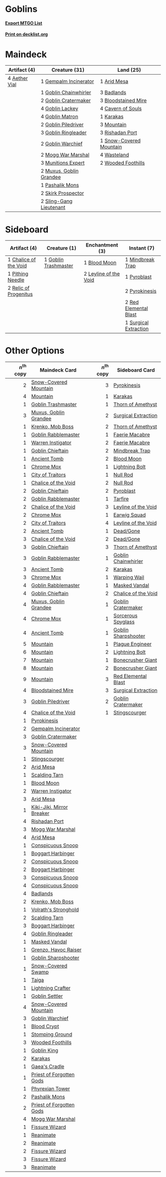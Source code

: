 # Goblins

#### [Export MTGO List](../collection/Goblins/Goblins.txt)
#### [Print on decklist.org](http://decklist.org/?deckmain=4%09Aether%20Vial%0A1%09Arid%20Mesa%0A3%09Badlands%0A3%09Bloodstained%20Mire%0A4%09Cavern%20of%20Souls%0A1%09Gempalm%20Incinerator%0A1%09Goblin%20Chainwhirler%0A2%09Goblin%20Cratermaker%0A4%09Goblin%20Lackey%0A4%09Goblin%20Matron%0A2%09Goblin%20Piledriver%0A3%09Goblin%20Ringleader%0A2%09Goblin%20Warchief%0A1%09Karakas%0A2%09Mogg%20War%20Marshal%0A3%09Mountain%0A3%09Munitions%20Expert%0A2%09Muxus,%20Goblin%20Grandee%0A1%09Pashalik%20Mons%0A3%09Rishadan%20Port%0A2%09Skirk%20Prospector%0A2%09Sling-Gang%20Lieutenant%0A1%09Snow-Covered%20Mountain%0A4%09Wasteland%0A2%09Wooded%20Foothills&deckside=1%09Blood%20Moon%0A1%09Chalice%20of%20the%20Void%0A1%09Goblin%20Trashmaster%0A2%09Leyline%20of%20the%20Void%0A1%09Mindbreak%20Trap%0A1%09Pithing%20Needle%0A1%09Pyroblast%0A2%09Pyrokinesis%0A2%09Red%20Elemental%20Blast%0A2%09Relic%20of%20Progenitus%0A1%09Surgical%20Extraction)
# Maindeck

|                                     Artifact (4)                                      |                                          Creature (31)                                           |                                            Land (25)                                             |
|---------------------------------------------------------------------------------------|--------------------------------------------------------------------------------------------------|--------------------------------------------------------------------------------------------------|
|4 [Aether Vial](http://gatherer.wizards.com/Pages/Card/Details.aspx?multiverseid=48146)|1 [Gempalm Incinerator](http://gatherer.wizards.com/Pages/Card/Details.aspx?multiverseid=157929)  |1 [Arid Mesa](http://gatherer.wizards.com/Pages/Card/Details.aspx?multiverseid=405092)            |
|                                                                                       |1 [Goblin Chainwhirler](http://gatherer.wizards.com/Pages/Card/Details.aspx?multiverseid=443017)  |3 [Badlands](http://gatherer.wizards.com/Pages/Card/Details.aspx?multiverseid=878)                |
|                                                                                       |2 [Goblin Cratermaker](http://gatherer.wizards.com/Pages/Card/Details.aspx?multiverseid=452853)   |3 [Bloodstained Mire](http://gatherer.wizards.com/Pages/Card/Details.aspx?multiverseid=405094)    |
|                                                                                       |4 [Goblin Lackey](http://gatherer.wizards.com/Pages/Card/Details.aspx?multiverseid=9851)          |4 [Cavern of Souls](http://gatherer.wizards.com/Pages/Card/Details.aspx?multiverseid=278058)      |
|                                                                                       |4 [Goblin Matron](http://gatherer.wizards.com/Pages/Card/Details.aspx?multiverseid=15810)         |1 [Karakas](http://gatherer.wizards.com/Pages/Card/Details.aspx?multiverseid=413782)              |
|                                                                                       |2 [Goblin Piledriver](http://gatherer.wizards.com/Pages/Card/Details.aspx?multiverseid=40193)     |3 [Mountain](http://gatherer.wizards.com/Pages/Card/Details.aspx?multiverseid=439859)             |
|                                                                                       |3 [Goblin Ringleader](http://gatherer.wizards.com/Pages/Card/Details.aspx?multiverseid=27664)     |3 [Rishadan Port](http://gatherer.wizards.com/Pages/Card/Details.aspx?multiverseid=442235)        |
|                                                                                       |2 [Goblin Warchief](http://gatherer.wizards.com/Pages/Card/Details.aspx?multiverseid=157934)      |1 [Snow-Covered Mountain](http://gatherer.wizards.com/Pages/Card/Details.aspx?multiverseid=121233)|
|                                                                                       |2 [Mogg War Marshal](http://gatherer.wizards.com/Pages/Card/Details.aspx?multiverseid=157924)     |4 [Wasteland](http://gatherer.wizards.com/Pages/Card/Details.aspx?multiverseid=413790)            |
|                                                                                       |3 [Munitions Expert](http://gatherer.wizards.com/Pages/Card/Details.aspx?multiverseid=464158)     |2 [Wooded Foothills](http://gatherer.wizards.com/Pages/Card/Details.aspx?multiverseid=405116)     |
|                                                                                       |2 [Muxus, Goblin Grandee](http://gatherer.wizards.com/Pages/Card/Details.aspx?multiverseid=489191)|                                                                                                  |
|                                                                                       |1 [Pashalik Mons](http://gatherer.wizards.com/Pages/Card/Details.aspx?multiverseid=464087)        |                                                                                                  |
|                                                                                       |2 [Skirk Prospector](http://gatherer.wizards.com/Pages/Card/Details.aspx?multiverseid=159051)     |                                                                                                  |
|                                                                                       |2 [Sling-Gang Lieutenant](http://gatherer.wizards.com/Pages/Card/Details.aspx?multiverseid=464057)|                                                                                                  |


# Sideboard

|                                          Artifact (4)                                          |                                         Creature (1)                                          |                                        Enchantment (3)                                         |                                          Instant (7)                                           |
|------------------------------------------------------------------------------------------------|-----------------------------------------------------------------------------------------------|------------------------------------------------------------------------------------------------|------------------------------------------------------------------------------------------------|
|1 [Chalice of the Void](http://gatherer.wizards.com/Pages/Card/Details.aspx?multiverseid=442211)|1 [Goblin Trashmaster](http://gatherer.wizards.com/Pages/Card/Details.aspx?multiverseid=447280)|1 [Blood Moon](http://gatherer.wizards.com/Pages/Card/Details.aspx?multiverseid=45386)          |1 [Mindbreak Trap](http://gatherer.wizards.com/Pages/Card/Details.aspx?multiverseid=197532)     |
|1 [Pithing Needle](http://gatherer.wizards.com/Pages/Card/Details.aspx?multiverseid=129526)     |                                                                                               |2 [Leyline of the Void](http://gatherer.wizards.com/Pages/Card/Details.aspx?multiverseid=107682)|1 [Pyroblast](http://gatherer.wizards.com/Pages/Card/Details.aspx?multiverseid=4083)            |
|2 [Relic of Progenitus](http://gatherer.wizards.com/Pages/Card/Details.aspx?multiverseid=174824)|                                                                                               |                                                                                                |2 [Pyrokinesis](http://gatherer.wizards.com/Pages/Card/Details.aspx?multiverseid=3180)          |
|                                                                                                |                                                                                               |                                                                                                |2 [Red Elemental Blast](http://gatherer.wizards.com/Pages/Card/Details.aspx?multiverseid=814)   |
|                                                                                                |                                                                                               |                                                                                                |1 [Surgical Extraction](http://gatherer.wizards.com/Pages/Card/Details.aspx?multiverseid=397706)|


# Other Options

|*n*<sup>th</sup> copy|                                           Maindeck Card                                           |*n*<sup>th</sup> copy|                                        Sideboard Card                                        |
|--------------------:|---------------------------------------------------------------------------------------------------|--------------------:|----------------------------------------------------------------------------------------------|
|                    2|[Snow-Covered Mountain](http://gatherer.wizards.com/Pages/Card/Details.aspx?multiverseid=121233)   |                    3|[Pyrokinesis](http://gatherer.wizards.com/Pages/Card/Details.aspx?multiverseid=3180)          |
|                    4|[Mountain](http://gatherer.wizards.com/Pages/Card/Details.aspx?multiverseid=439859)                |                    1|[Karakas](http://gatherer.wizards.com/Pages/Card/Details.aspx?multiverseid=413782)            |
|                    1|[Goblin Trashmaster](http://gatherer.wizards.com/Pages/Card/Details.aspx?multiverseid=447280)      |                    1|[Thorn of Amethyst](http://gatherer.wizards.com/Pages/Card/Details.aspx?multiverseid=140166)  |
|                    3|[Muxus, Goblin Grandee](http://gatherer.wizards.com/Pages/Card/Details.aspx?multiverseid=489191)   |                    2|[Surgical Extraction](http://gatherer.wizards.com/Pages/Card/Details.aspx?multiverseid=397706)|
|                    1|[Krenko, Mob Boss](http://gatherer.wizards.com/Pages/Card/Details.aspx?multiverseid=386339)        |                    2|[Thorn of Amethyst](http://gatherer.wizards.com/Pages/Card/Details.aspx?multiverseid=140166)  |
|                    1|[Goblin Rabblemaster](http://gatherer.wizards.com/Pages/Card/Details.aspx?multiverseid=438486)     |                    1|[Faerie Macabre](http://gatherer.wizards.com/Pages/Card/Details.aspx?multiverseid=201822)     |
|                    1|[Warren Instigator](http://gatherer.wizards.com/Pages/Card/Details.aspx?multiverseid=438472)       |                    2|[Faerie Macabre](http://gatherer.wizards.com/Pages/Card/Details.aspx?multiverseid=201822)     |
|                    1|[Goblin Chieftain](http://gatherer.wizards.com/Pages/Card/Details.aspx?multiverseid=438481)        |                    2|[Mindbreak Trap](http://gatherer.wizards.com/Pages/Card/Details.aspx?multiverseid=197532)     |
|                    1|[Ancient Tomb](http://gatherer.wizards.com/Pages/Card/Details.aspx?multiverseid=409567)            |                    2|[Blood Moon](http://gatherer.wizards.com/Pages/Card/Details.aspx?multiverseid=45386)          |
|                    1|[Chrome Mox](http://gatherer.wizards.com/Pages/Card/Details.aspx?multiverseid=413761)              |                    1|[Lightning Bolt](http://gatherer.wizards.com/Pages/Card/Details.aspx?multiverseid=806)        |
|                    1|[City of Traitors](http://gatherer.wizards.com/Pages/Card/Details.aspx?multiverseid=6168)          |                    1|[Null Rod](http://gatherer.wizards.com/Pages/Card/Details.aspx?multiverseid=383034)           |
|                    1|[Chalice of the Void](http://gatherer.wizards.com/Pages/Card/Details.aspx?multiverseid=442211)     |                    2|[Null Rod](http://gatherer.wizards.com/Pages/Card/Details.aspx?multiverseid=383034)           |
|                    2|[Goblin Chieftain](http://gatherer.wizards.com/Pages/Card/Details.aspx?multiverseid=438481)        |                    2|[Pyroblast](http://gatherer.wizards.com/Pages/Card/Details.aspx?multiverseid=4083)            |
|                    2|[Goblin Rabblemaster](http://gatherer.wizards.com/Pages/Card/Details.aspx?multiverseid=438486)     |                    1|[Tarfire](http://gatherer.wizards.com/Pages/Card/Details.aspx?multiverseid=157921)            |
|                    2|[Chalice of the Void](http://gatherer.wizards.com/Pages/Card/Details.aspx?multiverseid=442211)     |                    3|[Leyline of the Void](http://gatherer.wizards.com/Pages/Card/Details.aspx?multiverseid=107682)|
|                    2|[Chrome Mox](http://gatherer.wizards.com/Pages/Card/Details.aspx?multiverseid=413761)              |                    1|[Earwig Squad](http://gatherer.wizards.com/Pages/Card/Details.aspx?multiverseid=370530)       |
|                    2|[City of Traitors](http://gatherer.wizards.com/Pages/Card/Details.aspx?multiverseid=6168)          |                    4|[Leyline of the Void](http://gatherer.wizards.com/Pages/Card/Details.aspx?multiverseid=107682)|
|                    2|[Ancient Tomb](http://gatherer.wizards.com/Pages/Card/Details.aspx?multiverseid=409567)            |                    1|[Dead/Gone](http://gatherer.wizards.com/Pages/Card/Details.aspx?multiverseid=126419)          |
|                    3|[Chalice of the Void](http://gatherer.wizards.com/Pages/Card/Details.aspx?multiverseid=442211)     |                    2|[Dead/Gone](http://gatherer.wizards.com/Pages/Card/Details.aspx?multiverseid=126419)          |
|                    3|[Goblin Chieftain](http://gatherer.wizards.com/Pages/Card/Details.aspx?multiverseid=438481)        |                    3|[Thorn of Amethyst](http://gatherer.wizards.com/Pages/Card/Details.aspx?multiverseid=140166)  |
|                    3|[Goblin Rabblemaster](http://gatherer.wizards.com/Pages/Card/Details.aspx?multiverseid=438486)     |                    1|[Goblin Chainwhirler](http://gatherer.wizards.com/Pages/Card/Details.aspx?multiverseid=443017)|
|                    3|[Ancient Tomb](http://gatherer.wizards.com/Pages/Card/Details.aspx?multiverseid=409567)            |                    2|[Karakas](http://gatherer.wizards.com/Pages/Card/Details.aspx?multiverseid=413782)            |
|                    3|[Chrome Mox](http://gatherer.wizards.com/Pages/Card/Details.aspx?multiverseid=413761)              |                    1|[Warping Wail](http://gatherer.wizards.com/Pages/Card/Details.aspx?multiverseid=407522)       |
|                    4|[Goblin Rabblemaster](http://gatherer.wizards.com/Pages/Card/Details.aspx?multiverseid=438486)     |                    1|[Masked Vandal](http://gatherer.wizards.com/Pages/Card/Details.aspx?multiverseid=503800)      |
|                    4|[Goblin Chieftain](http://gatherer.wizards.com/Pages/Card/Details.aspx?multiverseid=438481)        |                    2|[Chalice of the Void](http://gatherer.wizards.com/Pages/Card/Details.aspx?multiverseid=442211)|
|                    4|[Muxus, Goblin Grandee](http://gatherer.wizards.com/Pages/Card/Details.aspx?multiverseid=489191)   |                    1|[Goblin Cratermaker](http://gatherer.wizards.com/Pages/Card/Details.aspx?multiverseid=452853) |
|                    4|[Chrome Mox](http://gatherer.wizards.com/Pages/Card/Details.aspx?multiverseid=413761)              |                    1|[Sorcerous Spyglass](http://gatherer.wizards.com/Pages/Card/Details.aspx?multiverseid=435407) |
|                    4|[Ancient Tomb](http://gatherer.wizards.com/Pages/Card/Details.aspx?multiverseid=409567)            |                    1|[Goblin Sharpshooter](http://gatherer.wizards.com/Pages/Card/Details.aspx?multiverseid=376350)|
|                    5|[Mountain](http://gatherer.wizards.com/Pages/Card/Details.aspx?multiverseid=439859)                |                    1|[Plague Engineer](http://gatherer.wizards.com/Pages/Card/Details.aspx?multiverseid=464049)    |
|                    6|[Mountain](http://gatherer.wizards.com/Pages/Card/Details.aspx?multiverseid=439859)                |                    2|[Lightning Bolt](http://gatherer.wizards.com/Pages/Card/Details.aspx?multiverseid=806)        |
|                    7|[Mountain](http://gatherer.wizards.com/Pages/Card/Details.aspx?multiverseid=439859)                |                    1|[Bonecrusher Giant](http://gatherer.wizards.com/Pages/Card/Details.aspx?multiverseid=473077)  |
|                    8|[Mountain](http://gatherer.wizards.com/Pages/Card/Details.aspx?multiverseid=439859)                |                    2|[Bonecrusher Giant](http://gatherer.wizards.com/Pages/Card/Details.aspx?multiverseid=473077)  |
|                    9|[Mountain](http://gatherer.wizards.com/Pages/Card/Details.aspx?multiverseid=439859)                |                    3|[Red Elemental Blast](http://gatherer.wizards.com/Pages/Card/Details.aspx?multiverseid=814)   |
|                    4|[Bloodstained Mire](http://gatherer.wizards.com/Pages/Card/Details.aspx?multiverseid=405094)       |                    3|[Surgical Extraction](http://gatherer.wizards.com/Pages/Card/Details.aspx?multiverseid=397706)|
|                    3|[Goblin Piledriver](http://gatherer.wizards.com/Pages/Card/Details.aspx?multiverseid=40193)        |                    2|[Goblin Cratermaker](http://gatherer.wizards.com/Pages/Card/Details.aspx?multiverseid=452853) |
|                    4|[Chalice of the Void](http://gatherer.wizards.com/Pages/Card/Details.aspx?multiverseid=442211)     |                    1|[Stingscourger](http://gatherer.wizards.com/Pages/Card/Details.aspx?multiverseid=413691)      |
|                    1|[Pyrokinesis](http://gatherer.wizards.com/Pages/Card/Details.aspx?multiverseid=3180)               |                     |                                                                                              |
|                    2|[Gempalm Incinerator](http://gatherer.wizards.com/Pages/Card/Details.aspx?multiverseid=157929)     |                     |                                                                                              |
|                    3|[Goblin Cratermaker](http://gatherer.wizards.com/Pages/Card/Details.aspx?multiverseid=452853)      |                     |                                                                                              |
|                    3|[Snow-Covered Mountain](http://gatherer.wizards.com/Pages/Card/Details.aspx?multiverseid=121233)   |                     |                                                                                              |
|                    1|[Stingscourger](http://gatherer.wizards.com/Pages/Card/Details.aspx?multiverseid=413691)           |                     |                                                                                              |
|                    2|[Arid Mesa](http://gatherer.wizards.com/Pages/Card/Details.aspx?multiverseid=405092)               |                     |                                                                                              |
|                    1|[Scalding Tarn](http://gatherer.wizards.com/Pages/Card/Details.aspx?multiverseid=405107)           |                     |                                                                                              |
|                    1|[Blood Moon](http://gatherer.wizards.com/Pages/Card/Details.aspx?multiverseid=45386)               |                     |                                                                                              |
|                    2|[Warren Instigator](http://gatherer.wizards.com/Pages/Card/Details.aspx?multiverseid=438472)       |                     |                                                                                              |
|                    3|[Arid Mesa](http://gatherer.wizards.com/Pages/Card/Details.aspx?multiverseid=405092)               |                     |                                                                                              |
|                    1|[Kiki-Jiki, Mirror Breaker](http://gatherer.wizards.com/Pages/Card/Details.aspx?multiverseid=50321)|                     |                                                                                              |
|                    4|[Rishadan Port](http://gatherer.wizards.com/Pages/Card/Details.aspx?multiverseid=442235)           |                     |                                                                                              |
|                    3|[Mogg War Marshal](http://gatherer.wizards.com/Pages/Card/Details.aspx?multiverseid=157924)        |                     |                                                                                              |
|                    4|[Arid Mesa](http://gatherer.wizards.com/Pages/Card/Details.aspx?multiverseid=405092)               |                     |                                                                                              |
|                    1|[Conspicuous Snoop](http://gatherer.wizards.com/Pages/Card/Details.aspx?multiverseid=485462)       |                     |                                                                                              |
|                    1|[Boggart Harbinger](http://gatherer.wizards.com/Pages/Card/Details.aspx?multiverseid=139441)       |                     |                                                                                              |
|                    2|[Conspicuous Snoop](http://gatherer.wizards.com/Pages/Card/Details.aspx?multiverseid=485462)       |                     |                                                                                              |
|                    2|[Boggart Harbinger](http://gatherer.wizards.com/Pages/Card/Details.aspx?multiverseid=139441)       |                     |                                                                                              |
|                    3|[Conspicuous Snoop](http://gatherer.wizards.com/Pages/Card/Details.aspx?multiverseid=485462)       |                     |                                                                                              |
|                    4|[Conspicuous Snoop](http://gatherer.wizards.com/Pages/Card/Details.aspx?multiverseid=485462)       |                     |                                                                                              |
|                    4|[Badlands](http://gatherer.wizards.com/Pages/Card/Details.aspx?multiverseid=878)                   |                     |                                                                                              |
|                    2|[Krenko, Mob Boss](http://gatherer.wizards.com/Pages/Card/Details.aspx?multiverseid=386339)        |                     |                                                                                              |
|                    1|[Volrath's Stronghold](http://gatherer.wizards.com/Pages/Card/Details.aspx?multiverseid=5263)      |                     |                                                                                              |
|                    2|[Scalding Tarn](http://gatherer.wizards.com/Pages/Card/Details.aspx?multiverseid=405107)           |                     |                                                                                              |
|                    3|[Boggart Harbinger](http://gatherer.wizards.com/Pages/Card/Details.aspx?multiverseid=139441)       |                     |                                                                                              |
|                    4|[Goblin Ringleader](http://gatherer.wizards.com/Pages/Card/Details.aspx?multiverseid=27664)        |                     |                                                                                              |
|                    1|[Masked Vandal](http://gatherer.wizards.com/Pages/Card/Details.aspx?multiverseid=503800)           |                     |                                                                                              |
|                    1|[Grenzo, Havoc Raiser](http://gatherer.wizards.com/Pages/Card/Details.aspx?multiverseid=416811)    |                     |                                                                                              |
|                    1|[Goblin Sharpshooter](http://gatherer.wizards.com/Pages/Card/Details.aspx?multiverseid=376350)     |                     |                                                                                              |
|                    1|[Snow-Covered Swamp](http://gatherer.wizards.com/Pages/Card/Details.aspx?multiverseid=121256)      |                     |                                                                                              |
|                    1|[Taiga](http://gatherer.wizards.com/Pages/Card/Details.aspx?multiverseid=883)                      |                     |                                                                                              |
|                    1|[Lightning Crafter](http://gatherer.wizards.com/Pages/Card/Details.aspx?multiverseid=152893)       |                     |                                                                                              |
|                    1|[Goblin Settler](http://gatherer.wizards.com/Pages/Card/Details.aspx?multiverseid=20216)           |                     |                                                                                              |
|                    4|[Snow-Covered Mountain](http://gatherer.wizards.com/Pages/Card/Details.aspx?multiverseid=121233)   |                     |                                                                                              |
|                    3|[Goblin Warchief](http://gatherer.wizards.com/Pages/Card/Details.aspx?multiverseid=157934)         |                     |                                                                                              |
|                    1|[Blood Crypt](http://gatherer.wizards.com/Pages/Card/Details.aspx?multiverseid=97102)              |                     |                                                                                              |
|                    1|[Stomping Ground](http://gatherer.wizards.com/Pages/Card/Details.aspx?multiverseid=405110)         |                     |                                                                                              |
|                    3|[Wooded Foothills](http://gatherer.wizards.com/Pages/Card/Details.aspx?multiverseid=405116)        |                     |                                                                                              |
|                    1|[Goblin King](http://gatherer.wizards.com/Pages/Card/Details.aspx?multiverseid=129578)             |                     |                                                                                              |
|                    2|[Karakas](http://gatherer.wizards.com/Pages/Card/Details.aspx?multiverseid=413782)                 |                     |                                                                                              |
|                    1|[Gaea's Cradle](http://gatherer.wizards.com/Pages/Card/Details.aspx?multiverseid=10422)            |                     |                                                                                              |
|                    1|[Priest of Forgotten Gods](http://gatherer.wizards.com/Pages/Card/Details.aspx?multiverseid=457227)|                     |                                                                                              |
|                    1|[Phyrexian Tower](http://gatherer.wizards.com/Pages/Card/Details.aspx?multiverseid=456844)         |                     |                                                                                              |
|                    2|[Pashalik Mons](http://gatherer.wizards.com/Pages/Card/Details.aspx?multiverseid=464087)           |                     |                                                                                              |
|                    2|[Priest of Forgotten Gods](http://gatherer.wizards.com/Pages/Card/Details.aspx?multiverseid=457227)|                     |                                                                                              |
|                    4|[Mogg War Marshal](http://gatherer.wizards.com/Pages/Card/Details.aspx?multiverseid=157924)        |                     |                                                                                              |
|                    1|[Fissure Wizard](http://gatherer.wizards.com/Pages/Card/Details.aspx?multiverseid=491780)          |                     |                                                                                              |
|                    1|[Reanimate](http://gatherer.wizards.com/Pages/Card/Details.aspx?multiverseid=220576)               |                     |                                                                                              |
|                    2|[Reanimate](http://gatherer.wizards.com/Pages/Card/Details.aspx?multiverseid=220576)               |                     |                                                                                              |
|                    2|[Fissure Wizard](http://gatherer.wizards.com/Pages/Card/Details.aspx?multiverseid=491780)          |                     |                                                                                              |
|                    3|[Fissure Wizard](http://gatherer.wizards.com/Pages/Card/Details.aspx?multiverseid=491780)          |                     |                                                                                              |
|                    3|[Reanimate](http://gatherer.wizards.com/Pages/Card/Details.aspx?multiverseid=220576)               |                     |                                                                                              |

